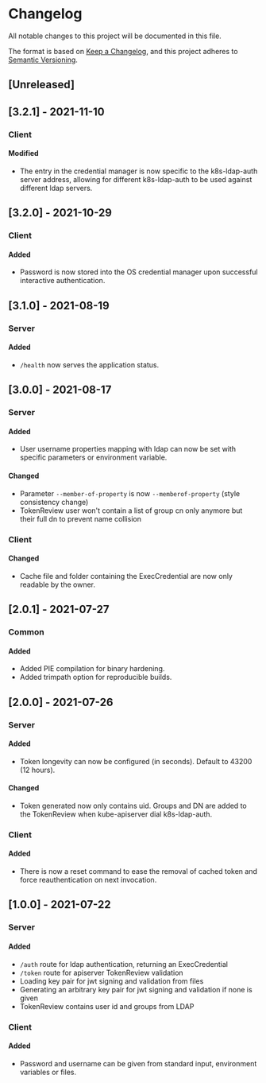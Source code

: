 # Changelog

All notable changes to this project will be documented in this file.

The format is based on [Keep a Changelog](https://keepachangelog.com/en/1.0.0/),
and this project adheres to [Semantic Versioning](https://semver.org/spec/v2.0.0.html).

## [Unreleased]

## [3.2.1] - 2021-11-10
### Client
#### Modified
- The entry in the credential manager is now specific to the k8s-ldap-auth server address, allowing for different k8s-ldap-auth to be used against different ldap servers.

## [3.2.0] - 2021-10-29
### Client
#### Added
- Password is now stored into the OS credential manager upon successful interactive authentication.

## [3.1.0] - 2021-08-19
### Server
#### Added
- `/health` now serves the application status.

## [3.0.0] - 2021-08-17
### Server
#### Added
- User username properties mapping with ldap can now be set with specific parameters or environment variable.

#### Changed
- Parameter `--member-of-property` is now `--memberof-property` (style consistency change)
- TokenReview user won't contain a list of group cn only anymore but their full dn to prevent name collision

### Client
#### Changed
- Cache file and folder containing the ExecCredential are now only readable by the owner.

## [2.0.1] - 2021-07-27
### Common
#### Added
- Added PIE compilation for binary hardening.
- Added trimpath option for reproducible builds.

## [2.0.0] - 2021-07-26
### Server
#### Added
- Token longevity can now be configured (in seconds). Default to 43200 (12 hours).

#### Changed
- Token generated now only contains uid. Groups and DN are added to the TokenReview when kube-apiserver dial k8s-ldap-auth.

### Client
#### Added
- There is now a reset command to ease the removal of cached token and force reauthentication on next invocation.

## [1.0.0] - 2021-07-22
### Server
#### Added
- `/auth` route for ldap authentication, returning an ExecCredential
- `/token` route for apiserver TokenReview validation
- Loading key pair for jwt signing and validation from files
- Generating an arbitrary key pair for jwt signing and validation if none is given
- TokenReview contains user id and groups from LDAP

### Client
#### Added
- Password and username can be given from standard input, environment variables or files.
